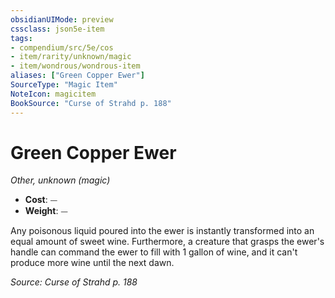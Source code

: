 ```yaml
---
obsidianUIMode: preview
cssclass: json5e-item
tags:
- compendium/src/5e/cos
- item/rarity/unknown/magic
- item/wondrous/wondrous-item
aliases: ["Green Copper Ewer"]
SourceType: "Magic Item"
NoteIcon: magicitem
BookSource: "Curse of Strahd p. 188"
---
```

# Green Copper Ewer
*Other, unknown (magic)*  

- **Cost**: ⏤
- **Weight**: ⏤

Any poisonous liquid poured into the ewer is instantly transformed into an equal amount of sweet wine. Furthermore, a creature that grasps the ewer's handle can command the ewer to fill with 1 gallon of wine, and it can't produce more wine until the next dawn.

*Source: Curse of Strahd p. 188*